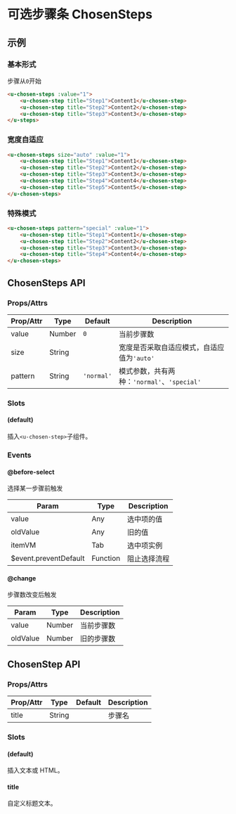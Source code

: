 # 可选步骤条 ChosenSteps

## 示例
### 基本形式

步骤从`0`开始

```html
<u-chosen-steps :value="1">
    <u-chosen-step title="Step1">Content1</u-chosen-step>
    <u-chosen-step title="Step2">Content2</u-chosen-step>
    <u-chosen-step title="Step3">Content3</u-chosen-step>
</u-steps>
```

### 宽度自适应

``` html
<u-chosen-steps size="auto" :value="1">
    <u-chosen-step title="Step1">Content1</u-chosen-step>
    <u-chosen-step title="Step2">Content2</u-chosen-step>
    <u-chosen-step title="Step3">Content3</u-chosen-step>
    <u-chosen-step title="Step4">Content4</u-chosen-step>
    <u-chosen-step title="Step5">Content5</u-chosen-step>
</u-chosen-steps>
```

### 特殊模式

``` html
<u-chosen-steps pattern="special" :value="1">
    <u-chosen-step title="Step1">Content1</u-chosen-step>
    <u-chosen-step title="Step2">Content2</u-chosen-step>
    <u-chosen-step title="Step3">Content3</u-chosen-step>
    <u-chosen-step title="Step4">Content4</u-chosen-step>
</u-chosen-steps>
```

## ChosenSteps API
### Props/Attrs
| Prop/Attr | Type | Default | Description |
| --------- | ---- | ------- | ----------- |
| value | Number | `0` | 当前步骤数 |
| size | String |  | 宽度是否采取自适应模式，自适应值为`'auto'` |
| pattern | String | `'normal'` | 模式参数，共有两种：`'normal'`、`'special'` |

### Slots

#### (default)

插入`<u-chosen-step>`子组件。

### Events

#### @before-select

选择某一步骤前触发

| Param | Type | Description |
| ----- | ---- | ----------- |
| value | Any | 选中项的值 |
| oldValue | Any | 旧的值 |
| itemVM | Tab | 选中项实例 |
| $event.preventDefault | Function | 阻止选择流程 |

#### @change

步骤数改变后触发

| Param | Type | Description |
| ----- | ---- | ----------- |
| value | Number | 当前步骤数 |
| oldValue | Number | 旧的步骤数 |


## ChosenStep API
### Props/Attrs
| Prop/Attr | Type | Default | Description |
| --------- | ---- | ------- | ----------- |
| title | String |  | 步骤名 |

### Slots

#### (default)

插入文本或 HTML。

#### title

自定义标题文本。

